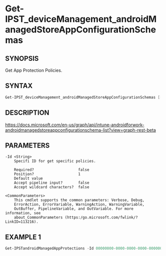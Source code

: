 ﻿# Get-IPST_deviceManagement_androidManagedStoreAppConfigurationSchemas

## SYNOPSIS 
Get App Protection Policies.

## SYNTAX
```Powershell
Get-IPST_deviceManagement_androidManagedStoreAppConfigurationSchemas [[-Id] <String>] [<CommonParameters>]
```
## DESCRIPTION
https://docs.microsoft.com/en-us/graph/api/intune-androidforwork-androidmanagedstoreappconfigurationschema-list?view=graph-rest-beta
## PARAMETERS

    -Id <String>
        Specifi ID for get specific policies.
        
        Required?                    false
        Position?                    1
        Default value                
        Accept pipeline input?       false
        Accept wildcard characters?  false
        
    <CommonParameters>
        This cmdlet supports the common parameters: Verbose, Debug,
        ErrorAction, ErrorVariable, WarningAction, WarningVariable,
        OutBuffer, PipelineVariable, and OutVariable. For more information, see 
        about_CommonParameters (https:/go.microsoft.com/fwlink/?LinkID=113216). 
    




## EXAMPLE 1
```Powershell
Get-IPSTandroidManagedAppProtections -Id 00000000-0000-0000-0000-000000000000
```

